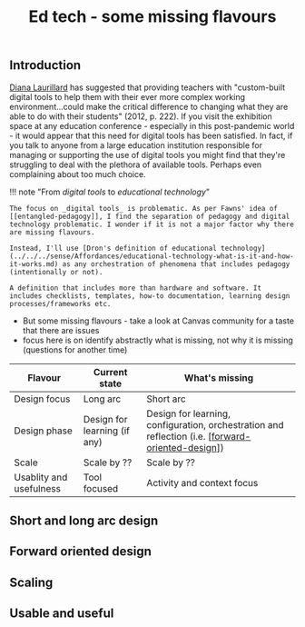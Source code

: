﻿---
title: Ed tech - some missing flavours
---

## Introduction

[Diana Laurillard](https://scholar.google.com/citations?user=9mNE6XUAAAAJ&hl=en) has suggested that providing teachers with "custom-built digital tools to help them with their ever more complex working environment...could make the critical difference to changing what they are able to do with their students" (2012, p. 222). If you visit the exhibition space at any education conference - especially in this post-pandemic world - it would appear that this need for digital tools has been satisfied. In fact, if you talk to anyone from a large education institution responsible for managing or supporting the use of digital tools you might find that they're struggling to deal with the plethora of available tools. Perhaps even complaining about too much choice.

!!! note "From _digital tools_ to _educational technology_"

    The focus on _digital tools_ is problematic. As per Fawns' idea of [[entangled-pedagogy]], I find the separation of pedagogy and digital technology problematic. I wonder if it is not a major factor why there are missing flavours. 

    Instead, I'll use [Dron's definition of educational technology](../../../sense/Affordances/educational-technology-what-is-it-and-how-it-works.md) as any orchestration of phenomena that includes pedagogy (intentionally or not). 
    
    A definition that includes more than hardware and software. It includes checklists, templates, how-to documentation, learning design processes/frameworks etc.
    


- But some missing flavours - take a look at Canvas community for a taste that there are issues
- focus here is on identify abstractly what is missing, not why it is missing (questions for another time)



| Flavour | Current state | What's missing |
| --- | --- | --- |
| Design focus | Long arc |  Short arc | 
| Design phase | Design for learning (if any) | Design for learning, configuration, orchestration and reflection (i.e. [[forward-oriented-design]]) | 
| Scale | Scale by ?? | Scale by ?? |
| Usablity and usefulness | Tool focused | Activity and context focus |

## Short and long arc design


## Forward oriented design


## Scaling

## Usable and useful



[//begin]: # "Autogenerated link references for markdown compatibility"
[forward-oriented-design]: ../../../sense/concepts/forward-oriented-design "Forward-oriented design"
[//end]: # "Autogenerated link references"